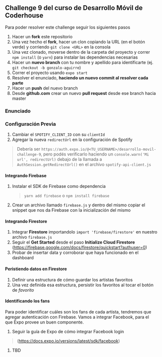 ## Challenge 9 del curso de Desarrollo Móvil de Coderhouse

Para poder resolver este challenge seguir los siguientes pasos

1. Hacer un **fork** este repositorio
1. Una vez hecho el **fork**, hacer un clon copiando la URL (en el botón verde) y corriendo `git clone <URL>` en la consola
1. Una vez clonado, moverse dentro de la carpeta del proyecto y correr `npm install` (o `yarn`) para instalar las dependencias necesarias
1. Hacer un **nuevo branch** con tu nombre y apellido para identificarte (ej. `git checkout -b gonzalo-aguirre`)
1. Correr el proyecto usando `expo start`
1. Resolver el enunciado, **haciendo un nuevo commit al resolver cada parte**
1. Hacer un **push** del nuevo branch
1. Desde **github.com** crear un nuevo **pull request** desde ese branch hacia master

### Enunciado

### Configuración Previa

1. Cambiar el `SPOTIFY_CLIENT_ID` con su `clientId`
1. Agregar la nueva `redirectUrl` en la configuración de Spotify 
> Debería ser `https://auth.expo.io/@<TU_USERNAME>/desarrollo-movil-challenge-9`, pero podés verificarlo haciendo un `console.warn('Mi url', redirectUrl)` debajo de la llamada a `AuthSession.getRedirectUrl()` en el archivo `spotify-api-client.js`

#### Integrando Firebase
1. Instalar el SDK de Firebase como dependencia
    > `yarn add firebase` o `npm install firebase`
1. Crear un archivo llamado `firebase.js` y dentro del mismo copiar el snippet que nos da Firebase con la inicialización del mismo

#### Integrando Firestore
1. Integrar **Firestore** importandolo `import 'firebase/firestore'` en nuestro archivo `firebase.js`
1. Seguir el **Get Started** desde el paso **Initialize Cloud Firestore** (https://firebase.google.com/docs/firestore/quickstart?authuser=0)
1. Probar de insertar data y corroborar que haya funcionado en el dashboard

#### Peristiendo datos en Firestore
1. Definir una estructura de cómo guardar los artistas favoritos
1. Una vez definida esa estructura, persistir los favoritos al tocar el botón de _favorito_

#### Identificando los fans
Para poder identificar cuáles son los fans de cada artista, tendremos que agregar autenticación con Firebase.
Vamos a integrar Facebook, para el que Expo provee un buen componente.

1. Seguir la guía de Expo de cómo integrar Facebook login
> (https://docs.expo.io/versions/latest/sdk/facebook)
1. TBD

